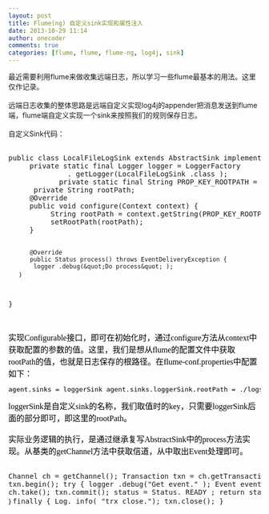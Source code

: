 ```yaml
---
layout: post
title: Flume(ng) 自定义sink实现和属性注入
date: 2013-10-29 11:14
author: onecoder
comments: true
categories: [flume, flume, flume-ng, log4j, sink]
---
```

<div>
	<div>
		最近需要利用flume来做收集远端日志，所以学习一些flume最基本的用法。这里仅作记录。</div>
	<div>
		&nbsp;</div>
	<div>
		远端日志收集的整体思路是远端自定义实现log4j的appender把消息发送到flume端，flume端自定义实现一个sink来按照我们的规则保存日志。</div>
	<div>
		&nbsp;</div>
	<div>
		自定义Sink代码：</div>
	<br />
	<pre class="brush:java;first-line:1;pad-line-numbers:true;highlight:null;collapse:false;">
public class LocalFileLogSink extends AbstractSink implements Configurable {
     private static final Logger logger = LoggerFactory
              . getLogger(LocalFileLogSink .class );
            private static final String PROP_KEY_ROOTPATH = &quot;rootPath&quot;;
      private String rootPath;
     @Override
     public void configure(Context context) {
          String rootPath = context.getString(PROP_KEY_ROOTPATH );
          setRootPath(rootPath);
     }
          
          @Override
          public Status process() throws EventDeliveryException {
           logger .debug(&quot;Do process&quot; );
       ｝
}
</pre>
	<div style="color: rgb(0, 0, 0); font-family: 微软雅黑; font-style: normal; font-variant: normal; font-weight: normal; letter-spacing: normal; line-height: normal; orphans: 2; text-align: -webkit-auto; text-indent: 0px; text-transform: none; white-space: normal; widows: 2; word-spacing: 0px; -webkit-text-size-adjust: auto; -webkit-text-stroke-width: 0px; font-size: medium;">
		&nbsp;</div>
	<div style="color: rgb(0, 0, 0); font-family: 微软雅黑; font-style: normal; font-variant: normal; font-weight: normal; letter-spacing: normal; line-height: normal; orphans: 2; text-align: -webkit-auto; text-indent: 0px; text-transform: none; white-space: normal; widows: 2; word-spacing: 0px; -webkit-text-size-adjust: auto; -webkit-text-stroke-width: 0px; font-size: medium;">
		实现Configurable接口，即可在初始化时，通过configure方法从context中获取配置的参数的值。这里，我们是想从flume的配置文件中获取rootPath的值，也就是日志保存的根路径。在flume-conf.properties中配置如下：</div>
	<div style="color: rgb(0, 0, 0); font-family: 微软雅黑; font-style: normal; font-variant: normal; font-weight: normal; letter-spacing: normal; line-height: normal; orphans: 2; text-align: -webkit-auto; text-indent: 0px; text-transform: none; white-space: normal; widows: 2; word-spacing: 0px; -webkit-text-size-adjust: auto; -webkit-text-stroke-width: 0px; font-size: medium;">
		<pre class="brush:plain;first-line:1;pad-line-numbers:true;highlight:null;collapse:false;">
agent.sinks = loggerSink
agent.sinks.loggerSink.rootPath = ./logs
</pre>
	</div>
	<div style="color: rgb(0, 0, 0); font-family: 微软雅黑; font-style: normal; font-variant: normal; font-weight: normal; letter-spacing: normal; line-height: normal; orphans: 2; text-align: -webkit-auto; text-indent: 0px; text-transform: none; white-space: normal; widows: 2; word-spacing: 0px; -webkit-text-size-adjust: auto; -webkit-text-stroke-width: 0px; font-size: medium;">
		loggerSink是自定义sink的名称，我们取值时的key，只需要loggerSink后面的部分即可，即这里的rootPath。</div>
	<div style="color: rgb(0, 0, 0); font-family: 微软雅黑; font-style: normal; font-variant: normal; font-weight: normal; letter-spacing: normal; line-height: normal; orphans: 2; text-align: -webkit-auto; text-indent: 0px; text-transform: none; white-space: normal; widows: 2; word-spacing: 0px; -webkit-text-size-adjust: auto; -webkit-text-stroke-width: 0px; font-size: medium;">
		&nbsp;</div>
	<div style="color: rgb(0, 0, 0); font-family: 微软雅黑; font-style: normal; font-variant: normal; font-weight: normal; letter-spacing: normal; line-height: normal; orphans: 2; text-align: -webkit-auto; text-indent: 0px; text-transform: none; white-space: normal; widows: 2; word-spacing: 0px; -webkit-text-size-adjust: auto; -webkit-text-stroke-width: 0px; font-size: medium;">
		实际业务逻辑的执行，是通过继承复写AbstractSink中的process方法实现。从基类的getChannel方法中获取信道，从中取出Event处理即可。</div>
	<br />
	<pre class="brush:java;first-line:1;pad-line-numbers:true;highlight:null;collapse:false;">
 Channel ch = getChannel();
            Transaction txn = ch.getTransaction();
          txn.begin();
           try {
               logger .debug(&quot;Get event.&quot; );
              Event event = ch.take();
              txn.commit();
              status = Status. READY ;
              return status;
                    ｝finally {
              Log. info( &quot;trx close.&quot;);
              txn.close();
          }
</pre>
</div>
<p>
	&nbsp;</p>

